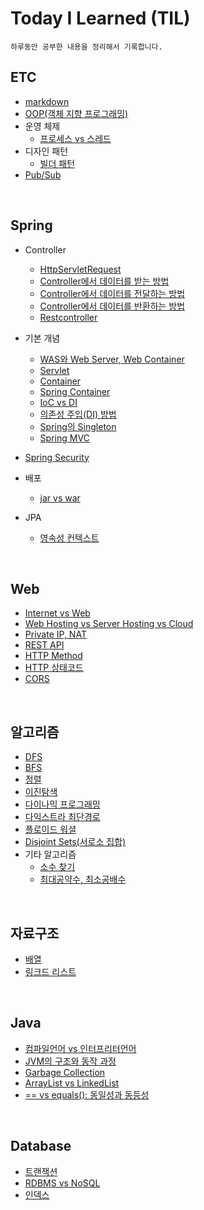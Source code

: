 # Today I Learned (TIL)
    하루동안 공부한 내용을 정리해서 기록합니다.
## ETC
* [markdown](./ETC/markdown.md)
* [OOP(객체 지향 프로그래밍)](./ETC/OOP.md)
* 운영 체제
    + [프로세스 vs 스레드](./ETC/process-vs-thread.md)
* 디자인 패턴
    + [빌더 패턴](./ETC/builderPattern.md)
* [Pub/Sub](./ETC/pub-sub.md)
<br>

## Spring
* Controller
    + [HttpServletRequest](./Spring/Controller/HttpServletRequest.md)
    + [Controller에서 데이터를 받는 방법](./Spring/Controller/get%20data.md)
    + [Controller에서 데이터를 전달하는 방법](./Spring/Controller/pass%20on%20data.md)
    + [Controller에서 데이터를 반환하는 방법](./Spring/Controller/return%20data.md)
    + [Restcontroller](./Spring/Controller/RestController.md)

* 기본 개념
    + [WAS와 Web Server, Web Container](./Spring/기본개념/WAS.md)
    + [Servlet](./Spring/기본개념/Servlet.md)
    + [Container](./Spring/기본개념/Container.md)
    + [Spring Container](./Spring/기본개념/SpringContainer.md)
    + [IoC vs DI](./Spring/기본개념/IoC%20vs%20DI.md)
    + [의존성 주입(DI) 방법](./Spring/기본개념/DI.md)
    + [Spring의 Singleton](./Spring/기본개념/Singleton.md)
    + [Spring MVC](./Spring/기본개념/SpringMVC.md)
* [Spring Security](./Spring/SpringSecurity.md)

* 배포
    + [jar vs war](./Spring/배포/warjar.md)

* JPA
    + [영속성 컨텍스트](./Spring/JPA/Persistence-Context.md)

<br>

## Web
+ [Internet vs Web](./WEB/web.md)
+ [Web Hosting vs Server Hosting vs Cloud](./WEB/cloud.md)
+ [Private IP, NAT](./WEB/NAT.md)
+ [REST API](./WEB/REST.md)
+ [HTTP Method](./WEB/HttpMethod.md)
+ [HTTP 상태코드](./WEB/Http-StatusCode)
+ [CORS](./WEB/cors.md)

<br>

## 알고리즘
+ [DFS](./Algorithm/DFS.md)
+ [BFS](./Algorithm/BFS.md)
+ [정렬](./Algorithm/sorting.md)
+ [이진탐색](./Algorithm/binarySearch.md)
+ [다이나믹 프로그래밍](./Algorithm/dynamicProgramming.md)
+ [다익스트라 최단경로](./Algorithm/dijkstra.md)
+ [플로이드 워셜](./Algorithm/floydWarshall.md)
+ [Disjoint Sets(서로소 집합)](./Algorithm/disjointSets.md)
+ 기타 알고리즘
    - [소수 찾기](./Algorithm/primenumber.md)
    - [최대공약수, 최소공배수](./Algorithm/gcdlcm.md)

<br>

## 자료구조
+ [배열](./DataStructure/array.md)
+ [링크드 리스트](./DataStructure/list.md)

<br>

## Java
+ [컴파일언어 vs 인터프리터언어](./Java/CompileVsInterpreter.md)
+ [JVM의 구조와 동작 과정](./Java/JVM.md)
+ [Garbage Collection](./Java/GarbageCollection.md)
+ [ArrayList vs LinkedList](./Java/ArrayList-LinkedList.md)
+ [== vs equals(): 동일성과 동등성](./Java/==-vs-equals().md)

<br>

## Database
+ [트랜잭션](./Database/Transaction.md)
+ [RDBMS vs NoSQL](./Database/RDBMS-vs-NoSQL.md)
+ [인덱스](./Database/index.md)